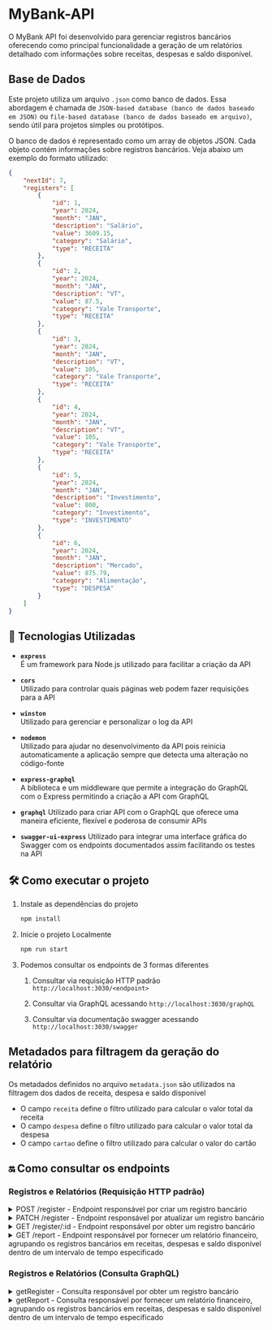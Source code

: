 # MyBank-API

O MyBank API foi desenvolvido para gerenciar registros bancários oferecendo como principal funcionalidade a geração de um relatórios detalhado com informações sobre receitas, despesas e saldo disponível.

## Base de Dados

Este projeto utiliza um arquivo `.json` como banco de dados. Essa abordagem é chamada de `JSON-based database (banco de dados baseado em JSON)` ou `file-based database (banco de dados baseado em arquivo)`, sendo útil para projetos simples ou protótipos.

O banco de dados é representado como um array de objetos JSON. Cada objeto contém informações sobre registros bancários. Veja abaixo um exemplo do formato utilizado:

```json
{
    "nextId": 7,
    "registers": [
        {
            "id": 1,
            "year": 2024,
            "month": "JAN",
            "description": "Salário",
            "value": 3609.15,
            "category": "Salário",
            "type": "RECEITA"
        },
        {
            "id": 2,
            "year": 2024,
            "month": "JAN",
            "description": "VT",
            "value": 87.5,
            "category": "Vale Transporte",
            "type": "RECEITA"
        },
        {
            "id": 3,
            "year": 2024,
            "month": "JAN",
            "description": "VT",
            "value": 105,
            "category": "Vale Transporte",
            "type": "RECEITA"
        },
        {
            "id": 4,
            "year": 2024,
            "month": "JAN",
            "description": "VT",
            "value": 105,
            "category": "Vale Transporte",
            "type": "RECEITA"
        },
        {
            "id": 5,
            "year": 2024,
            "month": "JAN",
            "description": "Investimento",
            "value": 800,
            "category": "Investimento",
            "type": "INVESTIMENTO"
        },
        {
            "id": 6,
            "year": 2024,
            "month": "JAN",
            "description": "Mercado",
            "value": 875.79,
            "category": "Alimentação",
            "type": "DESPESA"
        }
    ]
}
```

## 🚀 Tecnologias Utilizadas

-   **`express`**  
    É um framework para Node.js utilizado para facilitar a criação da API

-   **`cors`**  
    Utilizado para controlar quais páginas web podem fazer requisições para a API

-   **`winston`**  
    Utilizado para gerenciar e personalizar o log da API

-   **`nodemon`**  
    Utilizado para ajudar no desenvolvimento da API pois reinicia automaticamente a aplicação sempre que detecta uma alteração no código-fonte

-   **`express-graphql`**  
    A biblioteca e um middleware que permite a integração do GraphQL com o Express permitindo a criação a API com GraphQL

-   **`graphql`**
    Utilizado para criar API com o GraphQL que oferece uma maneira eficiente, flexível e poderosa de consumir APIs

-   **`swagger-ui-express`**
    Utilizado para integrar uma interface gráfica do Swagger com os endpoints documentados assim facilitando os testes na API

## 🛠️ Como executar o projeto

1. Instale as dependências do projeto

    ```sh
    npm install
    ```

2. Inicie o projeto Localmente

    ```sh
    npm run start
    ```

3. Podemos consultar os endpoints de 3 formas diferentes

    1. Consultar via requisição HTTP padrão `http://localhost:3030/<endpoint>`

    2. Consultar via GraphQL acessando `http://localhost:3030/graphQL`

    3. Consultar via documentação swagger acessando `http://localhost:3030/swagger`

## Metadados para filtragem da geração do relatório

Os metadados definidos no arquivo `metadata.json` são utilizados na filtragem dos dados de receita, despesa e saldo disponivel

-   O campo `receita` define o filtro utilizado para calcular o valor total da receita
-   O campo `despesa` define o filtro utilizado para calcular o valor total da despesa
-   O campo `cartao` define o filtro utilizado para calcular o valor do cartão

## 🔛 Como consultar os endpoints

### Registros e Relatórios (Requisição HTTP padrão)

<details>
  <summary>POST /register - Endpoint responsável por criar um registro bancário</summary>

#### **Parâmetros da Requisição**

| **Tipo** | **Parâmetro** | **Descrição**                  | **Obrigatório** |
| -------- | ------------- | ------------------------------ | --------------- |
| body     | `year`        | Ano do registro bancário       | Sim             |
| body     | `month`       | Mês do registro bancário       | Sim             |
| body     | `description` | Descrição do registro bancário | Sim             |
| body     | `value`       | Valor do registro bancário     | Sim             |
| body     | `category`    | Categoria do registro bancário | Sim             |
| body     | `type`        | Tipo do registro bancário      | Sim             |

#### **Respostas da Requisição**

| **Código** | **Status**  | **Descrição**                            |
| ---------- | ----------- | ---------------------------------------- |
| 201        | Created     | Registro bancário criado com sucesso     |
| 400        | Bad Request | Houve um erro ao criar registro bancário |

#### **Resposta 201 do endpoint**

```json
{
    "id": 1,
    "year": 2024,
    "month": "JAN",
    "description": "Salário",
    "value": 3609.15,
    "category": "Salário",
    "type": "RECEITA"
}
```

</details>

<details>
  <summary>PATCH /register - Endpoint responsável por atualizar um registro bancário</summary>

#### **Parâmetros da Requisição**

| **Tipo**          | **Parâmetro** | **Descrição**                  | **Obrigatório** |
| ----------------- | ------------- | ------------------------------ | --------------- |
| parâmetro de rota | `id`          | Ano do registro bancário       | Sim             |
| body              | `year`        | Ano do registro bancário       | Não             |
| body              | `month`       | Mês do registro bancário       | Não             |
| body              | `description` | Descrição do registro bancário | Não             |
| body              | `value`       | Valor do registro bancário     | Não             |
| body              | `category`    | Categoria do registro bancário | Não             |
| body              | `type`        | Tipo do registro bancário      | Não             |

#### **Respostas da Requisição**

| **Código** | **Status**  | **Descrição**                                  |
| ---------- | ----------- | ---------------------------------------------- |
| 200        | OK          | Registro bancário atualizado com sucesso       |
| 400        | Bad Request | Houve um erro ao atualizar o registro bancário |

#### **Resposta 200 do endpoint**

```json
{
    "id": 1,
    "year": 2024,
    "month": "JAN",
    "description": "Salário",
    "value": 3609.15,
    "category": "Salário",
    "type": "RECEITA"
}
```

</details>

<details>
  <summary>GET /register/:id - Endpoint responsável por obter um registro bancário</summary>

#### **Respostas da Requisição**

| **Código** | **Status**  | **Descrição**                              |
| ---------- | ----------- | ------------------------------------------ |
| 200        | OK          | Registro bancário obtido com sucesso       |
| 400        | Bad Request | Houve um erro ao obter o registro bancário |

#### **Resposta 200 do endpoint**

```json
{
    "id": 1,
    "year": 2024,
    "month": "JAN",
    "description": "Salário",
    "value": 3609.15,
    "category": "Salário",
    "type": "RECEITA"
}
```

</details>

<details>
  <summary>GET /report - Endpoint responsável por fornecer um relatório financeiro, agrupando os registros bancários em receitas, despesas e saldo disponível dentro de um intervalo de tempo especificado</summary>

#### **Parâmetros da Requisição**

| **Tipo** | **Parâmetro** | **Descrição**                        | **Obrigatório** |
| -------- | ------------- | ------------------------------------ | --------------- |
| query    | `month`       | Mês utilizado para criar o relatório | Não             |
| query    | `year`        | Ano utilizado para criar o relatório | Não             |

#### **Exemplos de uso dos parâmetros**

Mês

-   Caso o mês não seja fornecido o relatório será criado baseado no mês atual
-   Fornecer `*` no mês o relatório será criado baseado em todos os meses
-   Fornecer vários meses `jan,fev,mar` o relatório será criado baseado nesses meses

Ano

-   Caso o ano não seja fornecido o relatório será criado baseado no ano atual
-   Fornecer `*` no ano o relatório será criado baseado em todos os anos desde 2020
-   Fornecer vários anos `2023,2024` o relatório será criado baseado nesses anos

#### **Respostas da Requisição**

| **Código** | **Status**  | **Descrição**                      |
| ---------- | ----------- | ---------------------------------- |
| 200        | OK          | Relatório gerado com sucesso       |
| 400        | Bad Request | Houve um erro ao gerar o relatório |

#### **Resposta 200 do endpoint**

```json
{
    "ano": [2024],
    "mes": ["JAN"],
    "receita": 3906.65,
    "despesa": 2519.7,
    "saldo": 586.95,
    "cartao": 498.44,
    "balanco": 1386.95,
    "receitas": [
        {
            "categoria": "Salário",
            "valor": 3609.15
        },
        {
            "categoria": "Vale Transporte",
            "valor": 297.5
        }
    ],
    "despesas": [
        {
            "categoria": "Alimentação",
            "valor": 875.79
        },
        {
            "categoria": "Gasolina",
            "valor": 664.7
        },
        {
            "categoria": "Convênio",
            "valor": 271.87
        },
        {
            "categoria": "Digital",
            "valor": 242.59
        },
        {
            "categoria": "Compra",
            "valor": 135.85
        },
        {
            "categoria": "Ingresso",
            "valor": 120
        },
        {
            "categoria": "Internet",
            "valor": 119.91
        },
        {
            "categoria": "Tim",
            "valor": 53.99
        },
        {
            "categoria": "Cabeleireiro",
            "valor": 35
        }
    ]
}
```

</details>

### Registros e Relatórios (Consulta GraphQL)

<details>
  <summary>getRegister - Consulta responsável por obter um registro bancário</summary>

#### **Consulta GraphQL**

```
{
  getRegister(id: 1) {
    id
    year
    month
    description
    value
    category
    type
  }
}
```

#### **Resposta da Consulta**

```json
{
    "data": {
        "getRegister": {
            "id": 1,
            "year": 2024,
            "month": "JAN",
            "description": "Salário",
            "value": 3609.15,
            "category": "Salário",
            "type": "RECEITA"
        }
    }
}
```

</details>

<details>
  <summary>getReport - Consulta responsável por fornecer um relatório financeiro, agrupando os registros bancários em receitas, despesas e saldo disponível dentro de um intervalo de tempo especificado</summary>

#### **Consulta GraphQL**

```
{
  getReport(month: "nov", year: "2024") {
    ano
    mes
    receita
    despesa
    saldo
    cartao
    balanco
    receitas {
      categoria
      valor
    }
    despesas {
      categoria
      valor
    }
  }
}
```

#### **Resposta da Consulta**

```json
{
    "data": {
        "getRegister": {
            "ano": [2024],
            "mes": ["JAN"],
            "receita": 3906.65,
            "despesa": 2519.7,
            "saldo": 586.95,
            "cartao": 498.44,
            "balanco": 1386.95,
            "receitas": [
                {
                    "categoria": "Salário",
                    "valor": 3609.15
                },
                {
                    "categoria": "Vale Transporte",
                    "valor": 297.5
                }
            ],
            "despesas": [
                {
                    "categoria": "Alimentação",
                    "valor": 875.79
                },
                {
                    "categoria": "Gasolina",
                    "valor": 664.7
                },
                {
                    "categoria": "Convênio",
                    "valor": 271.87
                },
                {
                    "categoria": "Digital",
                    "valor": 242.59
                },
                {
                    "categoria": "Compra",
                    "valor": 135.85
                },
                {
                    "categoria": "Ingresso",
                    "valor": 120
                },
                {
                    "categoria": "Internet",
                    "valor": 119.91
                },
                {
                    "categoria": "Tim",
                    "valor": 53.99
                },
                {
                    "categoria": "Cabeleireiro",
                    "valor": 35
                }
            ]
        }
    }
}
```
